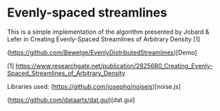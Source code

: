 # Evenly-spaced streamlines

This is a simple implementation of the algorithm presented by Jobard & Lefer in Creating Evenly-Spaced Streamlines of Arbitrary Density [1]

(https://github.com/Bewelge/EvenlyDistributedStreamlines)[Demo]

[1] https://www.researchgate.net/publication/2825680_Creating_Evenly-Spaced_Streamlines_of_Arbitrary_Density

Libraries used:
(https://github.com/josephg/noisejs)[noise.js]

(https://github.com/dataarts/dat.gui)[dat.gui]
